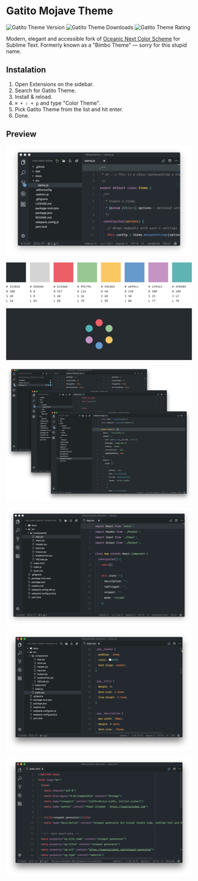 # Gatito Mojave Theme

![Gatito Theme Version](https://vsmarketplacebadge.apphb.com/version-short/pawelgrzybek.gatito-theme.svg) ![Gatito Theme Downloads](https://vsmarketplacebadge.apphb.com/installs-short/pawelgrzybek.gatito-theme.svg) ![Gatito Theme Rating](https://vsmarketplacebadge.apphb.com/rating-short/pawelgrzybek.gatito-theme.svg)

Modern, elegant and accessible fork of [Oceanic Next Color Scheme](https://github.com/voronianski/oceanic-next-color-scheme) for Sublime Text. Formerly known as a "Bimbo Theme" — sorry for this stupid name.

## Instalation

1. Open Extensions on the sidebar.
2. Search for Gatito Theme.
3. Install & reload.
4. `⌘ + ⇧ + p` and type "Color Theme".
5. Pick Gatito Theme from the list and hit enter.
6. Done.

## Preview

![Gatito Theme - Main view](images/gatito-theme-1.jpg)

![Gatito Theme - Color Scheme](images/gatito-theme-3.jpg)

![Gatito Theme - Logo](images/gatito-theme-4.jpg)

![Gatito Theme - Layout variations](images/gatito-theme-2.jpg)

![Gatito Theme - Layout example](images/gatito-theme-5.jpg)

![Gatito Theme - Layout example](images/gatito-theme-6.jpg)

![Gatito Theme - Layout example](images/gatito-theme-7.jpg)
